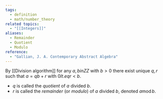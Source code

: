 ```yaml
---
tags:
  - definition
  - math/number_theory
related topics:
  - "[[Integers]]"
aliases:
  - Remainder
  - Quotient
  - Modulo
reference:
  - "Gallian, J. A. Contemporary Abstract Algebra"
---
```

By [[Division algorithm]] for any $a,b in  ZZ$ with $b>0$ there exist unique $q,r$ such that $a=qb+r$ with $0 lt.eq r < b$.
- $q$ is called the _quotient_ of $a$ divided $b$.
- $r$ is called the _remainder_ (or _modulo_) of $a$ divided $b$, denoted $a \operatorname{mod} b$.
